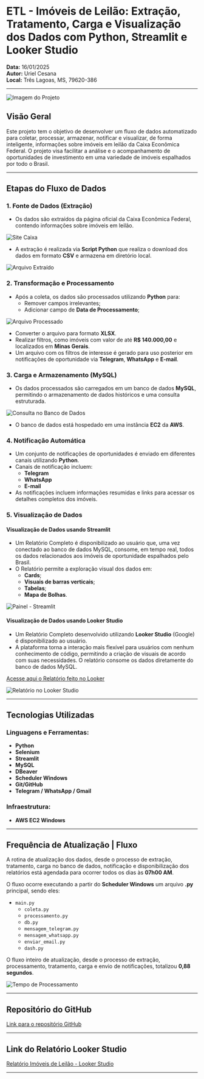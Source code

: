 # ETL - Imóveis de Leilão: Extração, Tratamento, Carga e Visualização dos Dados com Python, Streamlit e Looker Studio

**Data:** 16/01/2025  
**Autor:** Uriel Cesana  
**Local:** Três Lagoas, MS, 79620-386  

---

![Imagem do Projeto](imagens/imagem_projeto.png)

## Visão Geral

Este projeto tem o objetivo de desenvolver um fluxo de dados automatizado para coletar, processar, armazenar, notificar e visualizar, de forma inteligente, informações sobre imóveis em leilão da Caixa Econômica Federal. O projeto visa facilitar a análise e o acompanhamento de oportunidades de investimento em uma variedade de imóveis espalhados por todo o Brasil.

---

## Etapas do Fluxo de Dados

### 1. Fonte de Dados (Extração)
- Os dados são extraídos da página oficial da Caixa Econômica Federal, contendo informações sobre imóveis em leilão.

![Site Caixa](imagens/imagem_lista_caixa.png)

- A extração é realizada via **Script Python** que realiza o download dos dados em formato **CSV** e armazena em diretório local.

![Arquivo Extraído](imagens/imagem_csv.png)

### 2. Transformação e Processamento
- Após a coleta, os dados são processados utilizando **Python** para:
  - Remover campos irrelevantes;
  - Adicionar campo de **Data de Processamento**;

![Arquivo Processado](imagens/imagem_xlsx.png)

  - Converter o arquivo para formato **XLSX**.
- Realizar filtros, como imóveis com valor de até **R$ 140.000,00** e localizados em **Minas Gerais**.
- Um arquivo com os filtros de interesse é gerado para uso posterior em notificações de oportunidade via **Telegram**, **WhatsApp** e **E-mail**.

### 3. Carga e Armazenamento (MySQL)
- Os dados processados são carregados em um banco de dados **MySQL**, permitindo o armazenamento de dados históricos e uma consulta estruturada.

![Consulta no Banco de Dados](imagens/imagem_dbeaver.png)

- O banco de dados está hospedado em uma instância **EC2** da **AWS**.

### 4. Notificação Automática
- Um conjunto de notificações de oportunidades é enviado em diferentes canais utilizando **Python**.
- Canais de notificação incluem:
  - **Telegram**
  - **WhatsApp**
  - **E-mail**
- As notificações incluem informações resumidas e links para acessar os detalhes completos dos imóveis.

### 5. Visualização de Dados

#### Visualização de Dados usando **Streamlit**
- Um Relatório Completo é disponibilizado ao usuário que, uma vez conectado ao banco de dados MySQL, consome, em tempo real, todos os dados relacionados aos imóveis de oportunidade espalhados pelo Brasil.
- O Relatório permite a exploração visual dos dados em:
  - **Cards**;
  - **Visuais de barras verticais**;
  - **Tabelas**;
  - **Mapa de Bolhas**.

![Painel - Streamlit](imagens/imagem_streamlit.png)

#### Visualização de Dados usando **Looker Studio**
- Um Relatório Completo desenvolvido utilizando **Looker Studio** (Google) é disponibilizado ao usuário.
- A plataforma torna a interação mais flexível para usuários com nenhum conhecimento de código, permitindo a criação de visuais de acordo com suas necessidades. O relatório consome os dados diretamente do banco de dados MySQL.

[Acesse aqui o Relatório feito no Looker](https://lookerstudio.google.com/reporting/c072af31-c110-481c-9576-0b2c462d3a10)

![Relatório no Looker Studio](imagens/imagem_looker_studio.png)

---

## Tecnologias Utilizadas

### Linguagens e Ferramentas:
- **Python**
- **Selenium**
- **Streamlit**
- **MySQL**
- **DBeaver**
- **Scheduler Windows**
- **Git/GitHub**
- **Telegram / WhatsApp / Gmail**

### Infraestrutura:
- **AWS EC2 Windows**

---

## Frequência de Atualização | Fluxo

A rotina de atualização dos dados, desde o processo de extração, tratamento, carga no banco de dados, notificação e disponibilização dos relatórios está agendada para ocorrer todos os dias às **07h00 AM**.

O fluxo ocorre executando a partir do **Scheduler Windows** um arquivo **.py** principal, sendo eles:
- `main.py`
    - `coleta.py`
    - `processamento.py`
    - `db.py`
    - `mensagem_telegram.py`
    - `mensagem_whatsapp.py`
    - `enviar_email.py`
    - `dash.py`

O fluxo inteiro de atualização, desde o processo de extração, processamento, tratamento, carga e envio de notificações, totalizou **0,88 segundos**.

![Tempo de Processamento](imagens/tempo_de_processo.png)

---

## Repositório do GitHub

[Link para o repositório GitHub](https://github.com/uocesana/ELT-leilao-imoveis-caixa)

---

## Link do Relatório Looker Studio

[Relatório Imóveis de Leilão - Looker Studio](https://lookerstudio.google.com/reporting/c072af31-c110-481c-9576-0b2c462d3a10)

---

